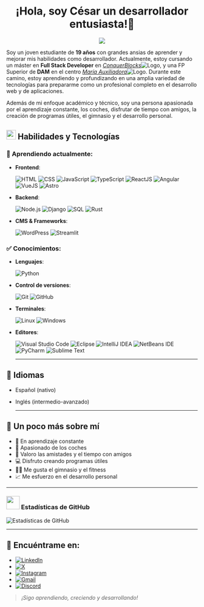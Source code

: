 <div>
<h1 align="center">¡Hola, soy César un desarrollador entusiasta!👋
</div>
<p align="center">
  <a href="https://github.com/DenverCoder1/readme-typing-svg"><img src="https://readme-typing-svg.herokuapp.com?font=Time+New+Roman&color=cyan&size=25&center=true&vCenter=true&width=600&height=100&lines=Buenas+soy+César;++;Estudiante+y+desarrollador;Abierto+a+aprender+cosas+nuevas"></a>
</p>

Soy un joven estudiante de **19 años** con grandes ansias de aprender y mejorar mis habilidades como desarrollador. Actualmente, estoy cursando un máster en **Full Stack Developer** en [*ConquerBlocks*](https://www.conquerblocks.com)![Logo](https://cdn.prod.website-files.com/63c2c7b1f3d9c51c32335fb0/66470384c9a7bdda4397bd18_Favicon-CB32x32.png), y una FP Superior de **DAM** en el centro [*María Auxiliadora*](https://leoncma.salesianas.org)![Logo](https://leoncma.salesianas.org/wp-content/uploads/2019/06/cropped-favicon-salesianas-32x32.png). Durante este camino, estoy aprendiendo y profundizando en una amplia variedad de tecnologías para prepararme como un profesional completo en el desarrollo web y de aplicaciones.

Además de mi enfoque académico y técnico, soy una persona apasionada por el aprendizaje constante, los coches, disfrutar de tiempo con amigos, la creación de programas útiles, el gimnasio y el desarrollo personal.

## <img src="https://media2.giphy.com/media/QssGEmpkyEOhBCb7e1/giphy.gif?cid=ecf05e47a0n3gi1bfqntqmob8g9aid1oyj2wr3ds3mg700bl&rid=giphy.gif" width ="25"> Habilidades y Tecnologías

### 📘 Aprendiendo actualmente:
- **Frontend**:
  
  ![HTML](https://img.shields.io/badge/HTML-239120?style=for-the-badge&logo=html5&logoColor=white)
  ![CSS](https://img.shields.io/badge/CSS-239120?&style=for-the-badge&logo=css3&logoColor=white)
  ![JavaScript](https://img.shields.io/badge/JavaScript-F7DF1E?style=for-the-badge&logo=javascript&logoColor=black)
  ![TypeScript](https://img.shields.io/badge/TypeScript-007ACC?style=for-the-badge&logo=typescript&logoColor=white)
  ![ReactJS](https://img.shields.io/badge/React-20232A?style=for-the-badge&logo=react&logoColor=61DAFB)
  ![Angular](https://img.shields.io/badge/Angular-DD0031?style=for-the-badge&logo=angular&logoColor=white)
  ![VueJS](https://img.shields.io/badge/Vue.js-35495E?style=for-the-badge&logo=vue.js&logoColor=4FC08D)
  ![Astro](https://img.shields.io/badge/Astro-BC52EE?logo=astro&logoColor=fff&style=for-the-badge)
  
- **Backend**:

  ![Node.js](https://img.shields.io/badge/Node.js-43853D?style=for-the-badge&logo=node.js&logoColor=white)
  ![Django](https://img.shields.io/badge/Django-092E20?style=for-the-badge&logo=django&logoColor=white)
  ![SQL](https://img.shields.io/badge/MySQL-00000F?style=for-the-badge&logo=mysql&logoColor=white)
  ![Rust](https://img.shields.io/badge/Rust-000000?style=for-the-badge&logo=rust&logoColor=white)
  
- **CMS & Frameworks**:

  ![WordPress](https://img.shields.io/badge/Wordpress-21759B?style=for-the-badge&logo=wordpress&logoColor=white)
  ![Streamlit](https://img.shields.io/badge/-Streamlit-FF4B4B?style=for-the-badge&logo=wordpress&logoColor=white)

### ✅ Conocimientos:
- **Lenguajes**:

  ![Python](https://img.shields.io/badge/Python-3776AB?style=for-the-badge&logo=python&logoColor=white)
  
- **Control de versiones**:

  ![Git](https://img.shields.io/badge/git-%23F05033.svg?style=for-the-badge&logo=git&logoColor=white)
  ![GitHub](https://img.shields.io/badge/github-%23121011.svg?style=for-the-badge&logo=github&logoColor=white)

- **Terminales**:

  ![Linux](https://img.shields.io/badge/Linux-FCC624?style=for-the-badge&logo=linux&logoColor=black)
  ![Windows](https://img.shields.io/badge/windows%20terminal-4D4D4D?style=for-the-badge&logo=windows%20terminal&logoColor=white)
- **Editores**:

  ![Visual Studio Code](https://custom-icon-badges.demolab.com/badge/Visual%20Studio%20Code-0078d7.svg?logo=vsc&logoColor=white)
  ![Eclipse](https://img.shields.io/badge/Eclipse-FE7A16.svg?logo=Eclipse&logoColor=white)
  ![IntelliJ IDEA](https://img.shields.io/badge/IntelliJIDEA-000000.svg?logo=intellij-idea&logoColor=white)
  ![NetBeans IDE](https://img.shields.io/badge/NetBeans%20IDE-1B6AC6.svg?logo=apache-netbeans-ide&logoColor=white)
  ![PyCharm](https://img.shields.io/badge/PyCharm-000?logo=pycharm&logoColor=fff)
  ![Sublime Text](https://img.shields.io/badge/Sublime%20Text-%23575757.svg?logo=sublime-text&logoColor=important)

  ---

## 💬 Idiomas
- Español (nativo)
- Inglés (intermedio-avanzado)

  ---

## 🌱 Un poco más sobre mí
- 🔧 En aprendizaje constante
- 🚗 Apasionado de los coches
- 🤝 Valoro las amistades y el tiempo con amigos
- 💻 Disfruto creando programas útiles
- 🏋️‍♂️ Me gusta el gimnasio y el fitness
- 📈 Me esfuerzo en el desarrollo personal

---

### <img src="https://media.giphy.com/media/iY8CRBdQXODJSCERIr/giphy.gif" width="35"> Estadísticas de GitHub
![Estadísticas de GitHub](https://github-readme-stats.vercel.app/api?username=tuUsuario&show_icons=true&theme=radical)

---

## 🔗 Encuéntrame en:

- <a href="https://www.linkedin.com/in/césar-méndez-castro-a0b315310/" target="_blank">
    <img src="https://custom-icon-badges.demolab.com/badge/LinkedIn-0A66C2?logo=linkedin-white&logoColor=fff" alt="LinkedIn">
  </a>
  
- <a href="https://x.com/TsCesar19" target="_blank">
    <img src="https://img.shields.io/badge/X-%23000000.svg?logo=X&logoColor=white" alt="X">
  </a>
  
- <a href="https://www.instagram.com/cesar_ts._/" target="_blank">
    <img src="https://img.shields.io/badge/Instagram-%23E4405F.svg?logo=Instagram&logoColor=white" alt="Instagram">
  </a>
  
- <a href="mailto:cesarmencas19@gmail.com" target="_blank">
    <img src="https://img.shields.io/badge/Gmail-D14836?logo=gmail&logoColor=white" alt="Gmail">
  </a>
- <a href="" target="_blank">
    <img src="https://img.shields.io/badge/Discord-%235865F2.svg?&logo=discord&logoColor=white" alt="Discord">
  </a>

> *¡Sigo aprendiendo, creciendo y desarrollando!*
